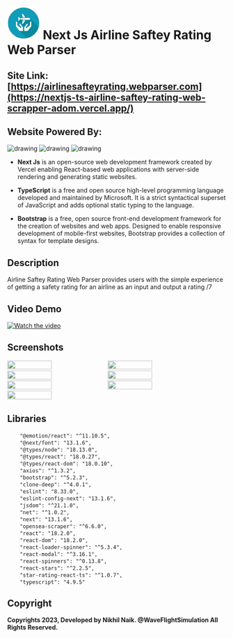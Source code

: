 # <img src="https://github.com/nikhilsurfingaus/NEXTJS-TS-Airline-Saftey-Rating-web-scrapper/blob/main/src/assets/logo.png" alt="drawing" height="75" width="75"/> Next Js Airline Saftey Rating Web Parser

## Site Link: [https://airlinesafteyrating.webparser.com](https://nextjs-ts-airline-saftey-rating-web-scrapper-adom.vercel.app/)

## Website Powered By: 

<img src="https://www.rlogical.com/wp-content/uploads/2021/08/Rlogical-Blog-Images-thumbnail.png" alt="drawing" width="100"/> <img 
src="https://upload.wikimedia.org/wikipedia/commons/thumb/4/4c/Typescript_logo_2020.svg/1024px-Typescript_logo_2020.svg.png" alt="drawing" height="80" width="100"/> 
<img 
src="https://upload.wikimedia.org/wikipedia/commons/thumb/b/b2/Bootstrap_logo.svg/1280px-Bootstrap_logo.svg.png" alt="drawing" height="80" width="100"/> 

- **Next Js** is an open-source web development framework created by Vercel enabling React-based web applications with server-side rendering and generating static websites. 

- **TypeScript** is a free and open source high-level programming language developed and maintained by Microsoft. It is a strict syntactical superset of JavaScript and adds optional static typing to the language.

- **Bootstrap**  is a free, open source front-end development framework for the creation of websites and web apps. Designed to enable responsive development of mobile-first websites, Bootstrap provides a collection of syntax for template designs.

## Description 
Airline Saftey Rating Web Parser provides users with the simple experience of getting a safety rating for an airline as an input and output a rating /7 

## Video Demo 
[![Watch the video](https://img.youtube.com/vi/kIKB0-A1fVk/hqdefault.jpg)](https://youtu.be/kIKB0-A1fVk)


## Screenshots 
<p float="left">
  <img src="https://github.com/nikhilsurfingaus/SaveYT.net/blob/master/frontend/src/assets/Help/Help1.jpg" height=45% width=45% />
  <img src="https://github.com/nikhilsurfingaus/SaveYT.net/blob/master/frontend/src/assets/Help/Help2.png" height=45% width=45% />
  <img src="https://github.com/nikhilsurfingaus/SaveYT.net/blob/master/frontend/src/assets/Help/Help3.png" height=45% width=45% />
  <img src="https://github.com/nikhilsurfingaus/SaveYT.net/blob/master/frontend/src/assets/Help/Help4.png" height=45% width=45% />
  <img src="https://github.com/nikhilsurfingaus/SaveYT.net/blob/master/frontend/src/assets/Help/Help5.png" height=45% width=45% />
  <img src="https://github.com/nikhilsurfingaus/SaveYT.net/blob/master/frontend/src/assets/Help/Help6.jpg" height=45% width=45% />
  <img src="https://github.com/nikhilsurfingaus/SaveYT.net/blob/master/frontend/src/assets/Help/Help7.jpg" height=45% width=45% />

</p>

## Libraries
        "@emotion/react": "^11.10.5",
        "@next/font": "13.1.6",
        "@types/node": "18.13.0",
        "@types/react": "18.0.27",
        "@types/react-dom": "18.0.10",
        "axios": "^1.3.2",
        "bootstrap": "^5.2.3",
        "clone-deep": "^4.0.1",
        "eslint": "8.33.0",
        "eslint-config-next": "13.1.6",
        "jsdom": "^21.1.0",
        "net": "^1.0.2",
        "next": "13.1.6",
        "opensea-scraper": "^6.6.0",
        "react": "18.2.0",
        "react-dom": "18.2.0",
        "react-loader-spinner": "^5.3.4",
        "react-modal": "^3.16.1",
        "react-spinners": "^0.13.8",
        "react-stars": "^2.2.5",
        "star-rating-react-ts": "^1.0.7",
        "typescript": "4.9.5"

## Copyright

**Copyrights 2023, Developed by Nikhil Naik. @WaveFlightSimulation All Rights Reserved.**
